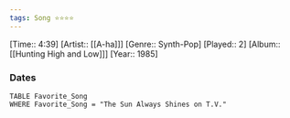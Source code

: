 ```yaml
---
tags: Song ⭐⭐⭐⭐ 
---
```

[Time:: 4:39]
[Artist:: [[A-ha]]]
[Genre:: Synth-Pop]
[Played:: 2]
[Album:: [[Hunting High and Low]]]
[Year:: 1985]
### Dates
````dataview
TABLE Favorite_Song
WHERE Favorite_Song = "The Sun Always Shines on T.V."
````